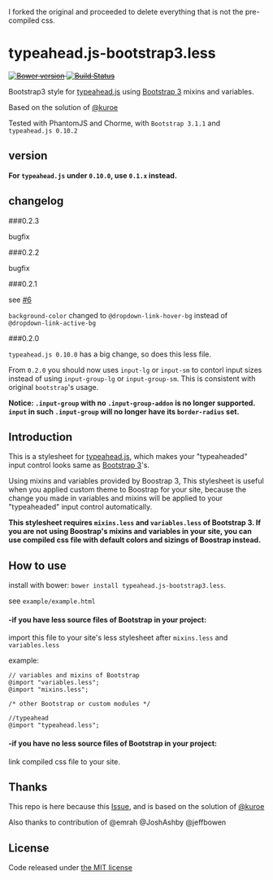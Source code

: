 I forked the original and proceeded to delete everything that is not the pre-compiled css.

# typeahead.js-bootstrap3.less

~~[![Bower version](https://badge.fury.io/bo/typeahead.js-bootstrap3.less.svg)](http://badge.fury.io/bo/typeahead.js-bootstrap3.less)
[![Build Status](https://travis-ci.org/hyspace/typeahead.js-bootstrap3.less.svg?branch=develop)](https://travis-ci.org/hyspace/typeahead.js-bootstrap3.less)~~

Bootstrap3 style for [typeahead.js](https://github.com/twitter/typeahead.js) using [Bootstrap 3](https://github.com/twbs/bootstrap/) mixins and variables.

Based on the solution of [@kuroe](https://github.com/kuroe)

Tested with PhantomJS and Chorme, with `Bootstrap 3.1.1` and `typeahead.js 0.10.2`

## version

**For `typeahead.js` under `0.10.0`, use `0.1.x` instead.**

## changelog

###0.2.3

bugfix

###0.2.2

bugfix

###0.2.1

see [#6](https://github.com/hyspace/typeahead.js-bootstrap3.less/pull/6)

`background-color` changed to `@dropdown-link-hover-bg` instead of `@dropdown-link-active-bg`

###0.2.0

`typeahead.js 0.10.0` has a big change, so does this less file.

From `0.2.0` you should now uses `input-lg` or `input-sm` to contorl input sizes instead of using `input-group-lg` or `input-group-sm`. This is consistent with original `bootstrap`'s usage.

**Notice: `.input-group` with no `.input-group-addon` is no longer supported. `input` in such `.input-group` will no longer have its `border-radius` set.**

## Introduction

This is a stylesheet for [typeahead.js](https://github.com/twitter/typeahead.js), which makes your "typeaheaded" input control looks same as [Bootstrap 3](https://github.com/twbs/bootstrap/)'s.

Using mixins and variables provided by Boostrap 3, This stylesheet is useful when you applied custom theme to Boostrap for your site, because the change you made in variables and mixins will be applied to your "typeaheaded" input control automatically.

**This stylesheet requires `mixins.less` and `variables.less` of Bootstrap 3. If you are not using Boostrap's mixins and variables in your site, you can use compiled css file with default colors and sizings of Boostrap instead.**

## How to use

install with bower: `bower install typeahead.js-bootstrap3.less`.

see `example/example.html`

#### -if you have less source files of Bootstrap in your project:

import this file to your site's less stylesheet after `mixins.less` and `variables.less`

example:

    // variables and mixins of Bootstrap
    @import "variables.less";
    @import "mixins.less";

    /* other Bootstrap or custom modules */

    //typeahead
    @import "typeahead.less";

#### -if you have no less source files of Bootstrap in your project:

link compiled css file to your site.

## Thanks

This repo is here because this [Issue](https://github.com/twitter/typeahead.js/issues/378), and is based on the solution of [@kuroe](http://jsfiddle.net/kuroe/qrtua/14/)

Also thanks to contribution of
@emrah
@JoshAshby
@jeffbowen

## License

Code released under [the MIT license](LICENSE)
